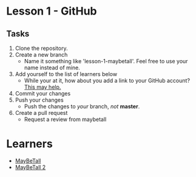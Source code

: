 # Lesson 1 - GitHub
## Tasks
1. Clone the repository.
2. Create a new branch
    * Name it something like 'lesson-1-maybetall'. Feel free to use your name instead of mine.
3. Add yourself to the list of learners below
    * While your at it, how about you add a link to your GitHub account? [This may help.](https://guides.github.com/features/mastering-markdown/)
4. Commit your changes
5. Push your changes
    * Push the changes to *your* branch, *not* **master**.
6. Create a pull request
    * Request a review from maybetall

# Learners
*  [MayBeTall](https://github.com/MayBeTall)
*  [MayBeTall 2](https://github.com/MayBeTall)
